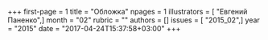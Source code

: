 +++
first-page = 1
title = "Обложка"
npages = 1
illustrators = [ "Евгений Паненко",]
month = "02"
rubric = ""
authors = []
issues = [ "2015_02",]
year = "2015"
date = "2017-04-24T15:37:58+03:00"
+++
